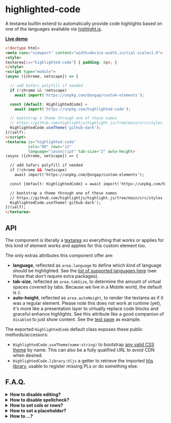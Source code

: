 # highlighted-code

A textarea builtin extend to automatically provide code highlights based on one of the languages available via [highlight.js](https://highlightjs.org/).

**[Live demo](https://webreflection.github.io/highlighted-code/test/demo.html)**

```html
<!doctype html>
<meta name="viewport" content="width=device-width,initial-scale=1.0">
<style>
textarea[is="highlighted-code"] { padding: 8px; }
</style>
<script type="module">
(async ({chrome, netscape}) => {

  // add Safari polyfill if needed
  if (!chrome && !netscape)
    await import('https://unpkg.com/@ungap/custom-elements');

  const {default: HighlightedCode} =
    await import('https://unpkg.com/highlighted-code');

  // bootstrap a theme through one of these names
  // https://github.com/highlightjs/highlight.js/tree/main/src/styles
  HighlightedCode.useTheme('github-dark');
})(self);
</script>
<textarea is="highlighted-code"
          cols="80" rows="12"
          language="javascript" tab-size="2" auto-height>
(async ({chrome, netscape}) => {

  // add Safari polyfill if needed
  if (!chrome && !netscape)
    await import('https://unpkg.com/@ungap/custom-elements');

  const {default: HighlightedCode} = await import('https://unpkg.com/highlighted-code');

  // bootstrap a theme through one of these names
  // https://github.com/highlightjs/highlight.js/tree/main/src/styles
  HighlightedCode.useTheme('github-dark');
})(self);
</textarea>
```

## API

The component is literally a [textarea](https://developer.mozilla.org/en-US/docs/Web/HTML/Element/textarea) so everything that works or applies for this kind of element works and applies for this custom element too.

The only extras attributes this component offer are:

  * **language**, reflected as `area.language` to define which kind of language should be highlighted. See the [list of supported languages here](https://github.com/highlightjs/highlight.js/blob/main/SUPPORTED_LANGUAGES.md) (see those that don't require extra packages).
  * **tab-size**, reflected as `area.tabSize`, to determine the amount of virtual spaces covered by tabs. Because we live in a Mobile world, the default is `2`.
  * **auto-height**, reflected as `area.autoHeight`, to render the textarea as if it was a regular element. Please note this does not work at runtime (yet), it's more like a presentation layer to virtually replace code blocks and graceful enhance highlights. See this attribute like a good companion of `disabled` to just show content. See the [test page](https://webreflection.github.io/highlighted-code/test/) as example.

The exported `HighlightedCode` default class exposes these public methods/accessors:

  * `HighlightedCode.useTheme(name:string)` to bootstrap [any valid CSS theme](https://github.com/highlightjs/highlight.js/tree/main/src/styles) by name. This can also be a fully qualified URL to avoid CDN when desired.
  * `HighlightedCode.library:hljs` a getter to retrieve the imported [hljs library](https://highlightjs.org/), usable to register missing PLs or do something else.

## F.A.Q.

<details>
  <summary><strong>How to disable editing?</strong></summary>
  <div>

You can either `textarea.disabled = true` or:

```html
<textarea is="highlighted-code" language="css" disabled>
textarea[is="highlighted-code"]::before {
  content: "it's that simple!";
}
</textarea>
```

  </div>
</details>

<details>
  <summary><strong>How to disable spellcheck?</strong></summary>
  <div>

You can either `textarea.spellcheck = false` or:

```html
<textarea is="highlighted-code" language="css" spellcheck="false">
textarea[is="highlighted-code"]::before {
  content: "it's that simple!";
}
</textarea>
```

  </div>
</details>

<details>
  <summary><strong>How to set cols or rows?</strong></summary>
  <div>

```html
<textarea is="highlighted-code" language="css" cols="40" rows="12">
textarea[is="highlighted-code"]::before {
  content: "it's that simple!";
}
</textarea>
```

  </div>
</details>

<details>
  <summary><strong>How to set a placeholder?</strong></summary>
  <div>

```html
<textarea is="highlighted-code" language="css"
          placeholder="write css..."></textarea>
```

  </div>
</details>

<details>
  <summary><strong>How to ...?</strong></summary>
  <div>

Look, this is a custom element builtin extend.

If you know how and when to use a textarea, you're 90% done with this module.

Now you need just the `is` attribute with value `highlighted-code`, a `language` attribute with a supported language from *highlight.js* library,
optionally a `tab-size` attribute to have tabs wider than 2, and a theme, where `default` would work too, as long as `HighlightedCode.useTheme('default')` is invoked.

  </div>
</details>
